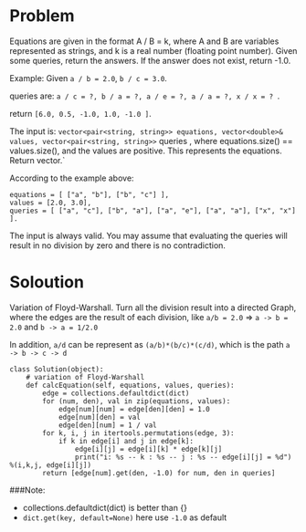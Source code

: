 # Problem
Equations are given in the format A / B = k, where A and B are variables represented as strings, and k is a real number (floating point number). Given some queries, return the answers. If the answer does not exist, return -1.0.

Example:
Given `a / b = 2.0`, `b / c = 3.0`. 

queries are: `a / c = ?, b / a = ?, a / e = ?, a / a = ?, x / x = ? `. 

return `[6.0, 0.5, -1.0, 1.0, -1.0 ]`.

The input is: `vector<pair<string, string>> equations, vector<double>& values, vector<pair<string, string>>` queries , where equations.size() == values.size(), and the values are positive. This represents the equations. Return vector<double>.`

According to the example above:

```
equations = [ ["a", "b"], ["b", "c"] ],
values = [2.0, 3.0],
queries = [ ["a", "c"], ["b", "a"], ["a", "e"], ["a", "a"], ["x", "x"] ]. 
```
The input is always valid. You may assume that evaluating the queries will result in no division by zero and there is no contradiction.


# Soloution

Variation of Floyd-Warshall. Turn all the division result into a directed Graph, where the edges are the result of each division, like
`a/b = 2.0` => `a -> b = 2.0` and `b -> a = 1/2.0`

In addition, `a/d` can be represent as `(a/b)*(b/c)*(c/d)`, which is the path `a -> b -> c -> d`

```
class Solution(object):
    # variation of Floyd-Warshall
    def calcEquation(self, equations, values, queries):
        edge = collections.defaultdict(dict)
        for (num, den), val in zip(equations, values):
            edge[num][num] = edge[den][den] = 1.0
            edge[num][den] = val
            edge[den][num] = 1 / val
        for k, i, j in itertools.permutations(edge, 3):
            if k in edge[i] and j in edge[k]:
                edge[i][j] = edge[i][k] * edge[k][j]
                print("i: %s -- k : %s -- j : %s -- edge[i][j] = %d") %(i,k,j, edge[i][j])
        return [edge[num].get(den, -1.0) for num, den in queries]
```


###Note:
- collections.defaultdict(dict) is better than {}
- `dict.get(key, default=None)` here use `-1.0` as default 
